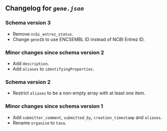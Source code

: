 ## Changelog for *`gene.json`*

### Schema version 3

* Remove `ncbi_entrez_status`.
* Change `geneID` to use ENCSEMBL ID instead of NCBI Entrez ID.

### Minor changes since schema version 2

* Add `description`.
* Add `aliases` to `identifyingProperties`.

### Schema version 2

* Restrict `aliases` to be a non-empty array with at least one item.

### Minor changes since schema version 1

* Add `submitter_comment`, `submitted_by`, `creation_timestamp` and `aliases`.
* Rename `organism` to `taxa`.
